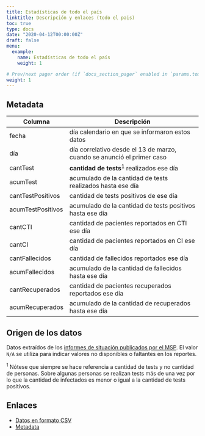 ```yaml
---
title: Estadísticas de todo el país
linktitle: Descripción y enlaces (todo el pais)
toc: true
type: docs
date: "2020-04-12T00:00:00Z"
draft: false
menu:
  example:
    name: Estadísticas de todo el país
    weight: 1

# Prev/next pager order (if `docs_section_pager` enabled in `params.toml`)
weight: 1
---
```

## Metadata

Columna   | Descripción
----------|---------------------------------------------------
fecha	  |día calendario en que se informaron estos datos
día	    | día correlativo desde el 13 de marzo, cuando se anunció el primer caso
cantTest  |	**cantidad de tests**<sup>1</sup> realizados ese día
acumTest	|acumulado de la cantidad de tests realizados hasta ese día
cantTestPositivos |	cantidad de tests positivos de ese día
acumTestPositivos	  |acumulado de la cantidad de tests positivos hasta ese día
cantCTI  |	cantidad de pacientes reportados en CTI ese día
cantCI  |	cantidad de pacientes reportados en CI ese día
cantFallecidos |	cantidad de fallecidos reportados ese día
acumFallecidos |acumulado de la cantidad de fallecidos hasta ese día
cantRecuperados	| cantidad de pacientes recuperados reportados ese día
acumRecuperados |acumulado de la cantidad de recuperados hasta ese día

## Origen de los datos

Datos extraídos de los [informes de situación publicados por el MSP](https://www.gub.uy/sistema-nacional-emergencias/comunicacion/noticias/informacion-interes-actualizada-sobre-coronavirus-covid-19-uruguay).
El valor `N/A` se utiliza para indicar valores no disponibles o faltantes en los reportes.

<sup>1</sup> Nótese que siempre se hace referencia a cantidad de tests y no cantidad de personas. Sobre algunas personas se realizan tests más de una vez por lo que la cantidad de infectados es menor o igual a la cantidad de tests positivos.


## Enlaces

* [Datos en formato CSV](https://github.com/GUIAD-COVID/datos-y-visualizaciones-GUIAD/blob/master/datos/estadisticasUY.csv)
* [Metadata](https://github.com/GUIAD-COVID/datos-y-visualizaciones-GUIAD/blob/master/datos/explica_estadisticasUY.md)